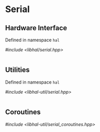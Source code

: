 # Serial

## Hardware Interface
Defined in namespace `hal`

*#include <libhal/serial.hpp>*

```{doxygenclass} hal::serial
```

## Utilities
Defined in namespace `hal`

*#include <libhal-util/serial.hpp>*

```{doxygengroup} Serial
```

## Coroutines
*#include <libhal-util/serial_coroutines.hpp>*

```{doxygengroup} SerialCoroutines
```